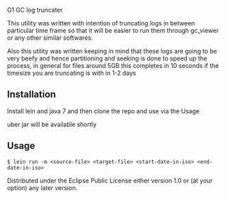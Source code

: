 G1 GC log truncater

This utility was written with intention of truncating 
logs in between particular time frame so that it will 
be easier to run them through gc_viewer or any other 
similar softwares. 

Also this utility was written keeping in mind that these
logs are going to be very beefy and hence partitioning
and seeking is done to speed up the process, in general
for files around 5GB this completes in 10 seconds if 
the timesize you are truncating is with in 1-2 days



## Installation

Install lein and java 7 and then clone the repo
and use via the Usage

uber jar will be available shortly

## Usage

    $ lein run -m <source-file> <target-file> <start-date-in-iso> <end-date-in-iso>




Distributed under the Eclipse Public License either version 1.0 or (at
your option) any later version.
